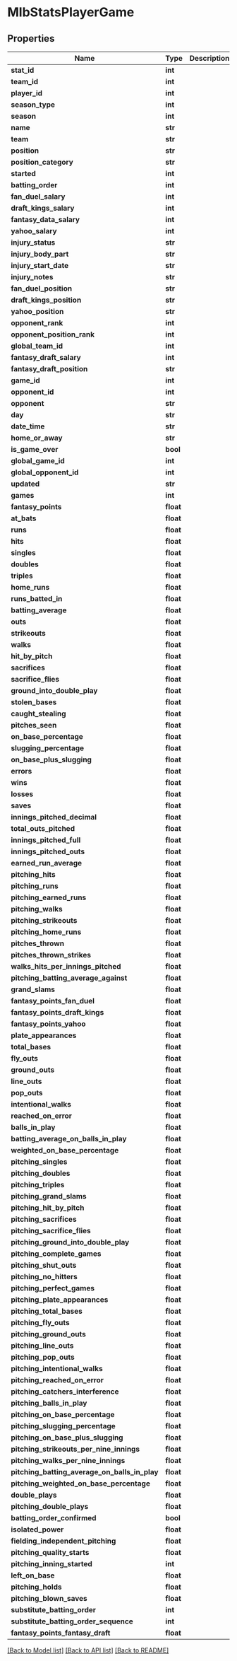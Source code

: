 # MlbStatsPlayerGame

## Properties
Name | Type | Description | Notes
------------ | ------------- | ------------- | -------------
**stat_id** | **int** |  | [optional] 
**team_id** | **int** |  | [optional] 
**player_id** | **int** |  | [optional] 
**season_type** | **int** |  | [optional] 
**season** | **int** |  | [optional] 
**name** | **str** |  | [optional] 
**team** | **str** |  | [optional] 
**position** | **str** |  | [optional] 
**position_category** | **str** |  | [optional] 
**started** | **int** |  | [optional] 
**batting_order** | **int** |  | [optional] 
**fan_duel_salary** | **int** |  | [optional] 
**draft_kings_salary** | **int** |  | [optional] 
**fantasy_data_salary** | **int** |  | [optional] 
**yahoo_salary** | **int** |  | [optional] 
**injury_status** | **str** |  | [optional] 
**injury_body_part** | **str** |  | [optional] 
**injury_start_date** | **str** |  | [optional] 
**injury_notes** | **str** |  | [optional] 
**fan_duel_position** | **str** |  | [optional] 
**draft_kings_position** | **str** |  | [optional] 
**yahoo_position** | **str** |  | [optional] 
**opponent_rank** | **int** |  | [optional] 
**opponent_position_rank** | **int** |  | [optional] 
**global_team_id** | **int** |  | [optional] 
**fantasy_draft_salary** | **int** |  | [optional] 
**fantasy_draft_position** | **str** |  | [optional] 
**game_id** | **int** |  | [optional] 
**opponent_id** | **int** |  | [optional] 
**opponent** | **str** |  | [optional] 
**day** | **str** |  | [optional] 
**date_time** | **str** |  | [optional] 
**home_or_away** | **str** |  | [optional] 
**is_game_over** | **bool** |  | [optional] 
**global_game_id** | **int** |  | [optional] 
**global_opponent_id** | **int** |  | [optional] 
**updated** | **str** |  | [optional] 
**games** | **int** |  | [optional] 
**fantasy_points** | **float** |  | [optional] 
**at_bats** | **float** |  | [optional] 
**runs** | **float** |  | [optional] 
**hits** | **float** |  | [optional] 
**singles** | **float** |  | [optional] 
**doubles** | **float** |  | [optional] 
**triples** | **float** |  | [optional] 
**home_runs** | **float** |  | [optional] 
**runs_batted_in** | **float** |  | [optional] 
**batting_average** | **float** |  | [optional] 
**outs** | **float** |  | [optional] 
**strikeouts** | **float** |  | [optional] 
**walks** | **float** |  | [optional] 
**hit_by_pitch** | **float** |  | [optional] 
**sacrifices** | **float** |  | [optional] 
**sacrifice_flies** | **float** |  | [optional] 
**ground_into_double_play** | **float** |  | [optional] 
**stolen_bases** | **float** |  | [optional] 
**caught_stealing** | **float** |  | [optional] 
**pitches_seen** | **float** |  | [optional] 
**on_base_percentage** | **float** |  | [optional] 
**slugging_percentage** | **float** |  | [optional] 
**on_base_plus_slugging** | **float** |  | [optional] 
**errors** | **float** |  | [optional] 
**wins** | **float** |  | [optional] 
**losses** | **float** |  | [optional] 
**saves** | **float** |  | [optional] 
**innings_pitched_decimal** | **float** |  | [optional] 
**total_outs_pitched** | **float** |  | [optional] 
**innings_pitched_full** | **float** |  | [optional] 
**innings_pitched_outs** | **float** |  | [optional] 
**earned_run_average** | **float** |  | [optional] 
**pitching_hits** | **float** |  | [optional] 
**pitching_runs** | **float** |  | [optional] 
**pitching_earned_runs** | **float** |  | [optional] 
**pitching_walks** | **float** |  | [optional] 
**pitching_strikeouts** | **float** |  | [optional] 
**pitching_home_runs** | **float** |  | [optional] 
**pitches_thrown** | **float** |  | [optional] 
**pitches_thrown_strikes** | **float** |  | [optional] 
**walks_hits_per_innings_pitched** | **float** |  | [optional] 
**pitching_batting_average_against** | **float** |  | [optional] 
**grand_slams** | **float** |  | [optional] 
**fantasy_points_fan_duel** | **float** |  | [optional] 
**fantasy_points_draft_kings** | **float** |  | [optional] 
**fantasy_points_yahoo** | **float** |  | [optional] 
**plate_appearances** | **float** |  | [optional] 
**total_bases** | **float** |  | [optional] 
**fly_outs** | **float** |  | [optional] 
**ground_outs** | **float** |  | [optional] 
**line_outs** | **float** |  | [optional] 
**pop_outs** | **float** |  | [optional] 
**intentional_walks** | **float** |  | [optional] 
**reached_on_error** | **float** |  | [optional] 
**balls_in_play** | **float** |  | [optional] 
**batting_average_on_balls_in_play** | **float** |  | [optional] 
**weighted_on_base_percentage** | **float** |  | [optional] 
**pitching_singles** | **float** |  | [optional] 
**pitching_doubles** | **float** |  | [optional] 
**pitching_triples** | **float** |  | [optional] 
**pitching_grand_slams** | **float** |  | [optional] 
**pitching_hit_by_pitch** | **float** |  | [optional] 
**pitching_sacrifices** | **float** |  | [optional] 
**pitching_sacrifice_flies** | **float** |  | [optional] 
**pitching_ground_into_double_play** | **float** |  | [optional] 
**pitching_complete_games** | **float** |  | [optional] 
**pitching_shut_outs** | **float** |  | [optional] 
**pitching_no_hitters** | **float** |  | [optional] 
**pitching_perfect_games** | **float** |  | [optional] 
**pitching_plate_appearances** | **float** |  | [optional] 
**pitching_total_bases** | **float** |  | [optional] 
**pitching_fly_outs** | **float** |  | [optional] 
**pitching_ground_outs** | **float** |  | [optional] 
**pitching_line_outs** | **float** |  | [optional] 
**pitching_pop_outs** | **float** |  | [optional] 
**pitching_intentional_walks** | **float** |  | [optional] 
**pitching_reached_on_error** | **float** |  | [optional] 
**pitching_catchers_interference** | **float** |  | [optional] 
**pitching_balls_in_play** | **float** |  | [optional] 
**pitching_on_base_percentage** | **float** |  | [optional] 
**pitching_slugging_percentage** | **float** |  | [optional] 
**pitching_on_base_plus_slugging** | **float** |  | [optional] 
**pitching_strikeouts_per_nine_innings** | **float** |  | [optional] 
**pitching_walks_per_nine_innings** | **float** |  | [optional] 
**pitching_batting_average_on_balls_in_play** | **float** |  | [optional] 
**pitching_weighted_on_base_percentage** | **float** |  | [optional] 
**double_plays** | **float** |  | [optional] 
**pitching_double_plays** | **float** |  | [optional] 
**batting_order_confirmed** | **bool** |  | [optional] 
**isolated_power** | **float** |  | [optional] 
**fielding_independent_pitching** | **float** |  | [optional] 
**pitching_quality_starts** | **float** |  | [optional] 
**pitching_inning_started** | **int** |  | [optional] 
**left_on_base** | **float** |  | [optional] 
**pitching_holds** | **float** |  | [optional] 
**pitching_blown_saves** | **float** |  | [optional] 
**substitute_batting_order** | **int** |  | [optional] 
**substitute_batting_order_sequence** | **int** |  | [optional] 
**fantasy_points_fantasy_draft** | **float** |  | [optional] 

[[Back to Model list]](../README.md#documentation-for-models) [[Back to API list]](../README.md#documentation-for-api-endpoints) [[Back to README]](../README.md)

